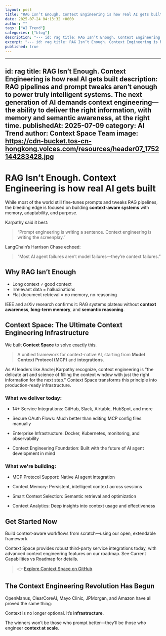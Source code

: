 ```yaml
---
layout: post
title: "RAG Isn’t Enough. Context Engineering is how real AI gets built"
date: 2025-07-24 04:13:32 +0000
author: ""
tags: ["AI Trend"]
categories: ["blog"]
description: "--- id: rag title: RAG Isn’t Enough. Context Engineering is how real AI gets built description: RAG pipelines and prompt tweaks aren’t enough to power..."
excerpt: "--- id: rag title: RAG Isn’t Enough. Context Engineering is how real AI gets bui..."
published: true
---
```


---
id: rag
title: RAG Isn’t Enough. Context Engineering is how real AI gets built
description: RAG pipelines and prompt tweaks aren’t enough to power truly intelligent systems. The next generation of AI demands context engineering—the ability to deliver the right information, with memory and semantic awareness, at the right time.
publishedAt: 2025-07-09
category: AI Trend
author: Context Space Team
image: https://cdn-bucket.tos-cn-hongkong.volces.com/resources/header07_1752144283428.jpg
---

# RAG Isn’t Enough. Context Engineering is how real AI gets built

While most of the world still fine-tunes prompts and tweaks RAG pipelines, the bleeding edge is focused on building **context-aware systems** with memory, adaptability, and purpose.

Karpathy said it best:
> “Prompt engineering is writing a sentence. Context engineering is writing the screenplay.”

LangChain’s Harrison Chase echoed:
> “Most AI agent failures aren’t model failures—they’re context failures.”

## Why RAG Isn’t Enough

- Long context ≠ good context
- Irrelevant data = hallucinations
- Flat document retrieval = no memory, no reasoning

IEEE and arXiv research confirms it:
RAG systems plateau without **context awareness**, **long-term memory**, and **semantic reasoning**.

## Context Space: The Ultimate Context Engineering Infrastructure

We built **Context Space** to solve exactly this.

> A unified framework for context-native AI, starting from **Model Context Protocol (MCP)** and **integrations**.

As AI leaders like Andrej Karpathy recognize, context engineering is "the delicate art and science of filling the context window with just the right information for the next step." Context Space transforms this principle into production-ready infrastructure.

### What we deliver today:

- 14+ Service Integrations: GitHub, Slack, Airtable, HubSpot, and more

- Secure OAuth Flows: Much better than editing MCP config files manually

- Enterprise Infrastructure: Docker, Kubernetes, monitoring, and observability

- Context Engineering Foundation: Built with the future of AI agent development in mind

### What we're building:

- MCP Protocol Support: Native AI agent integration

- Context Memory: Persistent, intelligent context across sessions

- Smart Context Selection: Semantic retrieval and optimization

- Context Analytics: Deep insights into context usage and effectiveness

## Get Started Now

Build context-aware workflows from scratch—using our open, extendable framework.

Context Space provides robust third-party service integrations today, with advanced context engineering features on our roadmap. See Current Capabilities vs Roadmap for details.

> 👉 [Explore Context Space on GitHub](https://github.com/context-space/context-space)

## The Context Engineering Revolution Has Begun

OpenManus, ClearCoreAI, Mayo Clinic, JPMorgan, and Amazon have all proved the same thing:

Context is no longer optional. It’s **infrastructure**.

The winners won’t be those who prompt better—they’ll be those who engineer **context at scale**.
